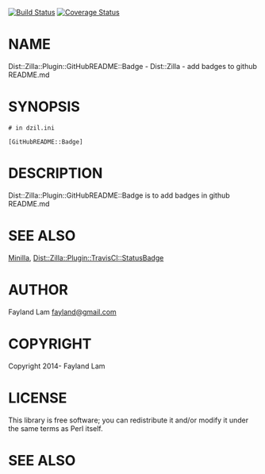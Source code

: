 [![Build Status](https://travis-ci.org/fayland/perl-Dist-Zilla-Plugin-GitHubREADME-Badge.svg?branch=master)](https://travis-ci.org/fayland/perl-Dist-Zilla-Plugin-GitHubREADME-Badge)
[![Coverage Status](https://coveralls.io/repos/fayland/perl-Dist-Zilla-Plugin-GitHubREADME-Badge/badge.png?branch=master)](https://coveralls.io/r/fayland/perl-Dist-Zilla-Plugin-GitHubREADME-Badge?branch=master)

# NAME

Dist::Zilla::Plugin::GitHubREADME::Badge - Dist::Zilla - add badges to github README.md

# SYNOPSIS

    # in dzil.ini

    [GitHubREADME::Badge]

# DESCRIPTION

Dist::Zilla::Plugin::GitHubREADME::Badge is to add badges in github README.md

# SEE ALSO

[Minilla](https://metacpan.org/pod/Minilla), [Dist::Zilla::Plugin::TravisCI::StatusBadge](https://metacpan.org/pod/Dist::Zilla::Plugin::TravisCI::StatusBadge)

# AUTHOR

Fayland Lam <fayland@gmail.com>

# COPYRIGHT

Copyright 2014- Fayland Lam

# LICENSE

This library is free software; you can redistribute it and/or modify
it under the same terms as Perl itself.

# SEE ALSO

